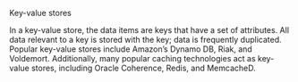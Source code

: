 Key-value stores

In a key-value store, the data items are keys that have a set of attributes. All data relevant to a key is stored with the 
key; data is frequently duplicated. Popular key-value stores include Amazon’s Dynamo DB, Riak, and Voldemort. Additionally,
many popular caching technologies act as key-value stores, including Oracle Coherence, Redis, and MemcacheD.


